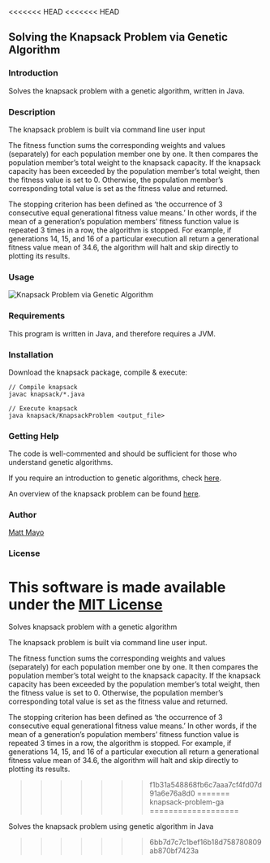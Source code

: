 <<<<<<< HEAD
<<<<<<< HEAD
## Solving the Knapsack Problem via Genetic Algorithm

### Introduction

Solves the knapsack problem with a genetic algorithm, written in Java.

### Description

The knapsack problem is built via command line user input

The fitness function sums the corresponding weights and values (separately) for each population member one by one. It then compares the population member’s total weight to the knapsack capacity. If the knapsack capacity has been exceeded by the population member’s total weight, then the fitness value is set to 0. Otherwise, the population member’s corresponding total value is set as the fitness value and returned.

The stopping criterion has been defined as ‘the occurrence of 3 consecutive equal generational fitness value means.’ In other words, if the mean of a generation’s population members’ fitness function value is repeated 3 times in a row, the algorithm is stopped. For example, if generations 14, 15, and 16 of a particular execution all return a generational fitness value mean of 34.6, the algorithm will halt and skip directly to plotting its results.
 
### Usage

![Knapsack Problem via Genetic Algorithm](https://github.com/mmmayo13/tweet-sentiment-scores/tweet.intro.gif)

### Requirements

This program is written in Java, and therefore requires a JVM.

### Installation

Download the knapsack package, compile & execute:

```
// Compile knapsack
javac knapsack/*.java

// Execute knapsack
java knapsack/KnapsackProblem <output_file>
```

### Getting Help

The code is well-commented and should be sufficient for those who understand genetic algorithms.

If you require an introduction to genetic algorithms, check [here](http://en.wikipedia.org/wiki/Genetic_algorithm).

An overview of the knapsack problem can be found [here](http://en.wikipedia.org/wiki/Knapsack_problem).

### Author

[Matt Mayo](http://about.me/mattmayo)

### License

This software is made available under the [MIT License](http://choosealicense.com/licenses/mit/)
=======
Solves knapsack problem with a genetic algorithm

The knapsack problem is built via command line user input.

The fitness function sums the corresponding weights and values (separately) for each population member one by one.  It then compares the population member’s total weight to the knapsack capacity.  If the knapsack capacity has been exceeded by the population member’s total weight, then the fitness value is set to 0.  Otherwise, the population member’s corresponding total value is set as the fitness value and returned.

The stopping criterion has been defined as ‘the occurrence of 3 consecutive equal generational fitness value means.’  In other words, if the mean of a generation’s population members’ fitness function value is repeated 3 times in a row, the algorithm is stopped.  For example, if generations 14, 15, and 16 of a particular execution all return a generational fitness value mean of 34.6, the algorithm will halt and skip directly to plotting its results.
>>>>>>> f1b31a548868fb6c7aaa7cf4fd07d91a6e76a8d0
=======
knapsack-problem-ga
===================

Solves the knapsack problem using genetic algorithm in Java
>>>>>>> 6bb7d7c7c1bef16b18d758780809ab870bf7423a
